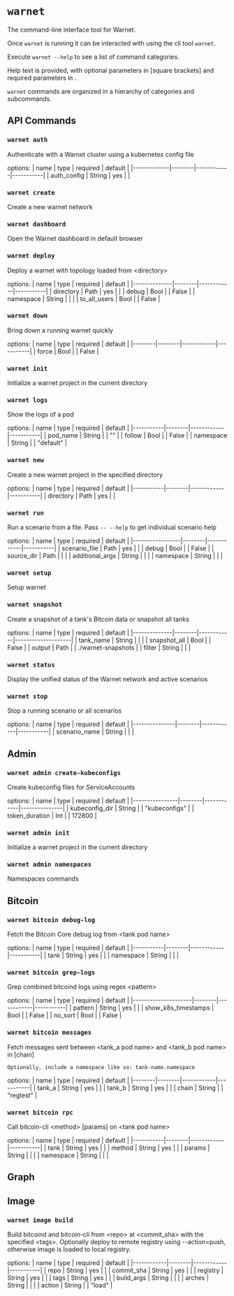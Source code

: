 # `warnet`

The command-line interface tool for Warnet.

Once `warnet` is running it can be interacted with using the cli tool `warnet`.

Execute `warnet --help` to see a list of command categories.

Help text is provided, with optional parameters in [square brackets] and required
parameters in <angle brackets>.

`warnet` commands are organized in a hierarchy of categories and subcommands.

## API Commands

### `warnet auth`
Authenticate with a Warnet cluster using a kubernetes config file

options:
| name        | type   | required   | default   |
|-------------|--------|------------|-----------|
| auth_config | String | yes        |           |

### `warnet create`
Create a new warnet network


### `warnet dashboard`
Open the Warnet dashboard in default browser


### `warnet deploy`
Deploy a warnet with topology loaded from \<directory>

options:
| name         | type   | required   | default   |
|--------------|--------|------------|-----------|
| directory    | Path   | yes        |           |
| debug        | Bool   |            | False     |
| namespace    | String |            |           |
| to_all_users | Bool   |            | False     |

### `warnet down`
Bring down a running warnet quickly

options:
| name   | type   | required   | default   |
|--------|--------|------------|-----------|
| force  | Bool   |            | False     |

### `warnet init`
Initialize a warnet project in the current directory


### `warnet logs`
Show the logs of a pod

options:
| name      | type   | required   | default   |
|-----------|--------|------------|-----------|
| pod_name  | String |            | ""        |
| follow    | Bool   |            | False     |
| namespace | String |            | "default" |

### `warnet new`
Create a new warnet project in the specified directory

options:
| name      | type   | required   | default   |
|-----------|--------|------------|-----------|
| directory | Path   | yes        |           |

### `warnet run`
Run a scenario from a file.
    Pass `-- --help` to get individual scenario help

options:
| name            | type   | required   | default   |
|-----------------|--------|------------|-----------|
| scenario_file   | Path   | yes        |           |
| debug           | Bool   |            | False     |
| source_dir      | Path   |            |           |
| additional_args | String |            |           |
| namespace       | String |            |           |

### `warnet setup`
Setup warnet


### `warnet snapshot`
Create a snapshot of a tank's Bitcoin data or snapshot all tanks

options:
| name         | type   | required   | default            |
|--------------|--------|------------|--------------------|
| tank_name    | String |            |                    |
| snapshot_all | Bool   |            | False              |
| output       | Path   |            | ./warnet-snapshots |
| filter       | String |            |                    |

### `warnet status`
Display the unified status of the Warnet network and active scenarios


### `warnet stop`
Stop a running scenario or all scenarios

options:
| name          | type   | required   | default   |
|---------------|--------|------------|-----------|
| scenario_name | String |            |           |

## Admin

### `warnet admin create-kubeconfigs`
Create kubeconfig files for ServiceAccounts

options:
| name           | type   | required   | default       |
|----------------|--------|------------|---------------|
| kubeconfig_dir | String |            | "kubeconfigs" |
| token_duration | Int    |            | 172800        |

### `warnet admin init`
Initialize a warnet project in the current directory


### `warnet admin namespaces`
Namespaces commands


## Bitcoin

### `warnet bitcoin debug-log`
Fetch the Bitcoin Core debug log from \<tank pod name>

options:
| name      | type   | required   | default   |
|-----------|--------|------------|-----------|
| tank      | String | yes        |           |
| namespace | String |            |           |

### `warnet bitcoin grep-logs`
Grep combined bitcoind logs using regex \<pattern>

options:
| name                | type   | required   | default   |
|---------------------|--------|------------|-----------|
| pattern             | String | yes        |           |
| show_k8s_timestamps | Bool   |            | False     |
| no_sort             | Bool   |            | False     |

### `warnet bitcoin messages`
Fetch messages sent between \<tank_a pod name> and \<tank_b pod name> in [chain]

    Optionally, include a namespace like so: tank-name.namespace

options:
| name   | type   | required   | default   |
|--------|--------|------------|-----------|
| tank_a | String | yes        |           |
| tank_b | String | yes        |           |
| chain  | String |            | "regtest" |

### `warnet bitcoin rpc`
Call bitcoin-cli \<method> [params] on \<tank pod name>

options:
| name      | type   | required   | default   |
|-----------|--------|------------|-----------|
| tank      | String | yes        |           |
| method    | String | yes        |           |
| params    | String |            |           |
| namespace | String |            |           |

## Graph

## Image

### `warnet image build`
Build bitcoind and bitcoin-cli from \<repo> at \<commit_sha> with the specified \<tags>.
    Optionally deploy to remote registry using --action=push, otherwise image is loaded to local registry.

options:
| name       | type   | required   | default   |
|------------|--------|------------|-----------|
| repo       | String | yes        |           |
| commit_sha | String | yes        |           |
| registry   | String | yes        |           |
| tags       | String | yes        |           |
| build_args | String |            |           |
| arches     | String |            |           |
| action     | String |            | "load"    |


